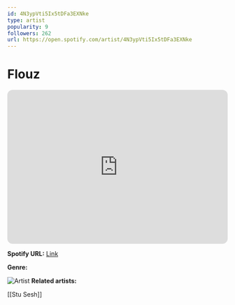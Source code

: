 ```yaml
---
id: 4N3ypVti5Ix5tDFa3EXNke
type: artist
popularity: 9
followers: 262
url: https://open.spotify.com/artist/4N3ypVti5Ix5tDFa3EXNke
---
```

# Flouz

<iframe style="border-radius:12px" src="https://open.spotify.com/embed/artist/4N3ypVti5Ix5tDFa3EXNke" width="100%" height="352" frameBorder="0" allowfullscreen="" allow="autoplay; clipboard-write; encrypted-media; fullscreen; picture-in-picture" loading="lazy"></iframe>

**Spotify URL:** [Link](https://open.spotify.com/artist/4N3ypVti5Ix5tDFa3EXNke)

**Genre:** 

![Artist](https://i.scdn.co/image/ab6761610000e5eb161272700897c3a1ef70bc0f)
**Related artists:**

[[Stu Sesh]]
